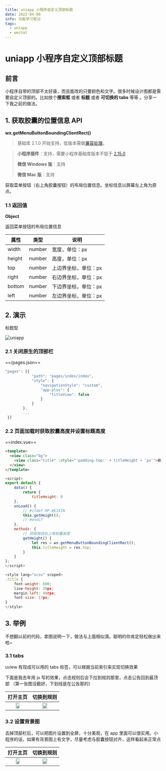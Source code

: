 ```yaml
---
title: uniapp 小程序自定义顶部标题
date: 2022-04-08
info: 功能学习笔记
tags:
  - uniapp
  - wechat
---
```


# uniapp 小程序自定义顶部标题

## 前言

小程序自带的顶部不太好康，而且能改的只要颜色和文字。很多时候设计图都是需要自定义顶部的。比如放个**搜索框** 或者 **标题** 或者 **可切换的 tabs** 等等 。分享一下我之前的做法。

## 1. 获取胶囊的位置信息 API

**wx.getMenuButtonBoundingClientRect()**

> 基础库 2.1.0 开始支持，低版本需做[兼容处理](https://developers.weixin.qq.com/miniprogram/dev/framework/compatibility.html)。

> **小程序插件**：支持，需要小程序基础库版本不低于 [2.15.0](https://developers.weixin.qq.com/miniprogram/dev/framework/compatibility.html)
>
> **微信 Windows 版**：支持
>
> **微信 Mac 版**：支持

获取菜单按钮（右上角胶囊按钮）的布局位置信息。坐标信息以屏幕左上角为原点。

### 1.1 返回值

**Object**

返回菜单按钮的布局位置信息

| 属性   | 类型   | 说明                 |
| ------ | ------ | -------------------- |
| width  | number | 宽度，单位：px       |
| height | number | 高度，单位：px       |
| top    | number | 上边界坐标，单位：px |
| right  | number | 右边界坐标，单位：px |
| bottom | number | 下边界坐标，单位：px |
| left   | number | 左边界坐标，单位：px |

## 2. 演示

标题型

![uniapp](https://gitee.com/dai-guanhua/pic-go/raw/master/img/2022/uniapp-top-title/uniapp-top-title1.png)

### 2.1 关闭原生的顶部栏

==/pages.json==

```js
"pages": [{
			"path": "pages/index/index",
			"style": {
				"navigationStyle": "custom",
				"app-plus": {
					"titleView": false
				}
			}
		},
        ...
 }]
```

### 2.2 页面加载时获取胶囊高度并设置标题高度

==index.vue==

```html
<template>
  <view class="bg">
    <view class="title" :style="'padding-top:' + titleHeight + 'px'">新华的湖</view>
  </view>
</template>
```

```js
<script>
export default {
	data() {
		return {
			titleHeight: 0
	},
	onLoad() {
		// #ifdef MP-WEIXIN
		this.getHeight();
		// #endif
	},
	methods: {
		// 获取微信右上角胶囊高度
		getHeight() {
			let res = wx.getMenuButtonBoundingClientRect();
			this.titleHeight = res.top;
		}
	}
};
</script>

<style lang="scss" scoped>
.title {
	font-weight: 600;
	line-height: 30px;
	margin-left: 40rpx;
	font-size: 17px;
}
</style>
```

## 3. 举例

不想翻以前的代码，拿图说明一下，做法与上面相似滴。聪明的你肯定轻松做出来啦~

### 3.1 tabs

uview 有现成可以用的 tabs 标签，可以根据当前索引来实现切换效果

下面是我去年用 js 写的效果，点击规则后会下拉到规则那里，点击公告回到最顶部 （第一张图没截好，下划线是在公告那的）

|                                                         打开主页                                                          |                                                        切换到规则                                                         |
| :-----------------------------------------------------------------------------------------------------------------------: | :-----------------------------------------------------------------------------------------------------------------------: |
| <img src="https://gitee.com/dai-guanhua/pic-go/raw/master/img/2022/uniapp-top-title/uniapp-top-title2.jpg"   width="45%"> | <img src="https://gitee.com/dai-guanhua/pic-go/raw/master/img/2022/uniapp-top-title/uniapp-top-title3.jpg"   width="45%"> |

### 3.2 设置背景图

去掉顶部栏后，可以把图片设置到全屏，十分美观，在 app 里面可以很实用。小程序的话，如果有背景图上有文字，尽量考虑与胶囊按钮对齐，这样看起来正常点

|                                                         打开主页                                                         |                                                        切换到规则                                                         |
| :----------------------------------------------------------------------------------------------------------------------: | :-----------------------------------------------------------------------------------------------------------------------: |
| <img src="https://gitee.com/dai-guanhua/pic-go/raw/master/img/2022/uniapp-top-title/uniapp-top-title4.jpg"  width="45%"> | <img src="https://gitee.com/dai-guanhua/pic-go/raw/master/img/2022/uniapp-top-title/uniapp-top-title5.jpg"   width="45%"> |
